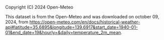 

Copyright (C) 2024 Open-Meteo

This dataset is from the Open-Meteo and was downloaded on october 09, 2024, from https://open-meteo.com/en/docs/historical-weather-api#latitude=35.6895&longitude=139.6917&start_date=1940-01-01&end_date=19&hourly=&daily=temperature_2m_mean. 